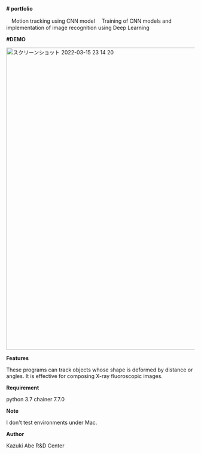 **# portfolio**

　Motion tracking using CNN model
　Training of CNN models and implementation of image recognition using Deep Learning

**#DEMO**

<img width="808" alt="スクリーンショット 2022-03-15 23 14 20" src="https://user-images.githubusercontent.com/101300902/158708986-e4d40301-74d8-4026-b9ff-5bc670dbb2bf.png">

**Features**

These programs can track objects whose shape is deformed by distance or angles. It is effective for composing X-ray fluoroscopic images.

**Requirement**

python 3.7
chainer 7.7.0

**Note**

I don't test environments under Mac.

**Author**

Kazuki Abe
R&D Center
